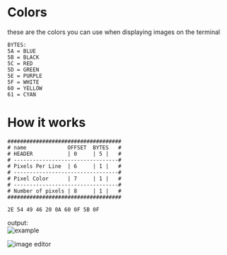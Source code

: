 
# Colors
these are the colors you can use when displaying images on the terminal
```
BYTES:
5A = BLUE
5B = BLACK
5C = RED
5D = GREEN
5E = PURPLE
5F = WHITE
60 = YELLOW
61 = CYAN
```

# How it works

```
####################################
# name             OFFSET  BYTES   #
# HEADER           | 0     | 5 |   #
# ---------------------------------#
# Pixels Per Line  | 6     | 1 |   #
# ---------------------------------#
# Pixel Color      | 7     | 1 |   # 
# ---------------------------------#
# Number of pixels | 8     | 1 |   #
####################################
```
```
2E 54 49 46 20 0A 60 0F 5B 0F
```
output: <br>
![example](https://i.imgur.com/KVuTk7V.png)

![image editor](https://github.com/Pietro222222/tif_editor)
